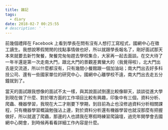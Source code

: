 ```yaml
---
title: 雜記
tags:
  - diary
date: 2018-02-7 00:25:55
# description: ' '
---
```


前幾個禮拜在 Facebook 上看到學長在問有沒有人想打工寫程式，國網中心在徵工讀生。我想說寒假閒閒的找點事情做也好，所以就跟學長報名了<!-- more -->，剛好面試那天本來就要去新竹聚餐，聚餐完匆匆趕去學校集合，大家再一起去面談。在交大待了一年半還是第一次走南大門，跟北大門的景觀差異蠻大的（我覺得啦），北大門出去是交流道，所以什麼都沒有，只有幾間小餐館跟一個加油站；南大門出去好多科技公司、還有一些國家單位的研究中心，國網中心離學校不遠，南大門出去走五分鐘就到了。

當天的面試跟我想像的面試不太一樣，與其說面試倒還比較像聊天，談談從進大學到現在做了什麼、對於哪方面的工作項目比較有興趣，印象中有三個，資料分析、爬蟲、機器學習，我現在大二才剛要下學期，到目前為止也沒修過資料分析相關課程，只有機器學習概論勉強沾上邊，對於資料分析還有機器學習也就沒那麼有把握做好，所以就選了爬蟲，那邊的人也請我在寒假時練習爬論壇，過完年開學會去國網中心開會，到時候再看看詳細工作內容是什麼。
